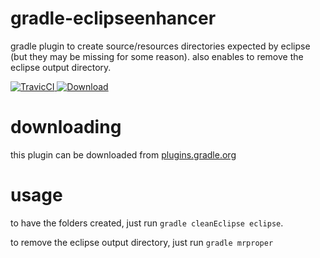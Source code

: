 gradle-eclipseenhancer
======================

gradle plugin to create source/resources directories expected by eclipse (but they may be missing for some reason). also enables to remove the eclipse output directory.


[ ![TravicCI](https://travis-ci.org/stackmagic/gradle-eclipseenhancer.svg?branch=master) ](https://travis-ci.org/stackmagic/gradle-eclipseenhancer)
[ ![Download](https://api.bintray.com/packages/stackmagic/maven/gradle-eclipseenhancer/images/download.svg) ](https://bintray.com/stackmagic/maven/gradle-eclipseenhancer/_latestVersion)

downloading
===========

this plugin can be downloaded from [plugins.gradle.org](http://plugins.gradle.org/plugin/net.swisstech.eclipseenhancer)

usage
=====

to have the folders created, just run `gradle cleanEclipse eclipse`.

to remove the eclipse output directory, just run `gradle mrproper`
